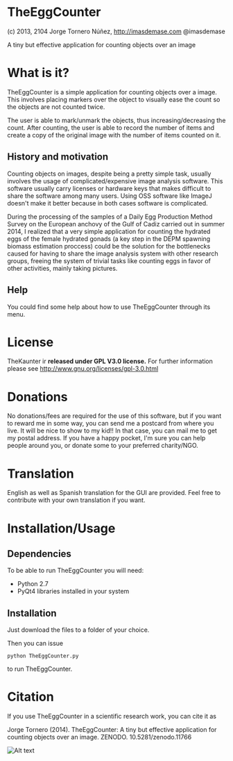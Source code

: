 TheEggCounter
=============

(c) 2013, 2104 Jorge Tornero Núñez, http://imasdemase.com @imasdemase

A tiny but effective application for counting objects over an image

What is it?
===========

TheEggCounter is a simple application for counting objects over a image. This involves placing markers over the object to visually ease the count so the objects are not counted twice.

The user is able to mark/unmark the objects, thus increasing/decreasing the count. After counting, the user is able to record the number of items and create a copy of the original image with the number of items counted on it.

History and motivation
----------------------
Counting objects on images, despite being a pretty simple task, usually involves the usage of complicated/expensive image analysis software. This software usually carry licenses or hardware keys that makes difficult to share the software among many users. Using OSS software like ImageJ doesn't make it better because in both cases software is complicated.

During the processing of the samples of a Daily Egg Production Method Survey on the European anchovy of the Gulf of Cadiz carried out in summer 2014, I realized that a very simple application for counting the hydrated eggs of the female hydrated gonads (a key step in the DEPM spawning biomass estimation proccess) could be the solution for the bottlenecks caused for having to share the image analysis system with other research groups, freeing the system of trivial tasks like counting eggs in favor of other activities, mainly taking pictures.

Help
----

You could find some help about how to use TheEggCounter through its menu.

License
=======
TheKaunter ir **released under GPL V3.0 license.** For further information please see http://www.gnu.org/licenses/gpl-3.0.html

Donations
=========
No donations/fees are required for the use of this software, but if you want to reward me in some way, you can send me a postcard from where you live. It will be nice to show to my kid!! In that case, you can mail me to get my postal address.
If you have a happy pocket, I'm sure you can help people around you, or donate some to your preferred charity/NGO. 

Translation
===========
English as well as Spanish translation for the GUI are provided. Feel free to contribute with your own translation if you want.

Installation/Usage
==================
Dependencies
------------
To be able to run TheEggCounter you will need:

- Python 2.7
- PyQt4 libraries installed in your system

Installation
------------
Just download the files to a folder of your choice.

Then you can issue

    python TheEggCounter.py

to run TheEggCounter.

Citation
========
If you use TheEggCounter in a scientific research work, you can cite it as

Jorge Tornero (2014). TheEggCounter: A tiny but effective application for counting objects over an image. ZENODO. 10.5281/zenodo.11766

![Alt text](https://zenodo.org/badge/3808/jtornero/TheEggCounter.png "TheEggCounter DOI Badge")
